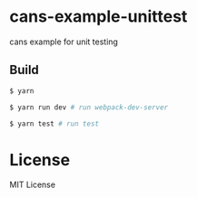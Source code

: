 # cans-example-unittest

cans example for unit testing

## Build

```bash
$ yarn

$ yarn run dev # run webpack-dev-server

$ yarn test # run test
```

# License

MIT License

